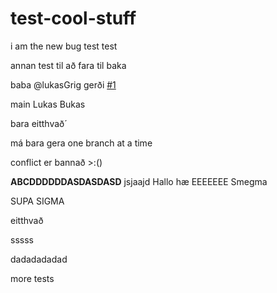 # test-cool-stuff

i am the new bug
test test


annan test til að fara til baka

baba
@lukasGrig gerði [#1](https://github.com/VefForritun-2/test-cool-stuff/issues/1)

main
Lukas Bukas

bara eitthvað´

má bara gera one branch at a time


conflict er bannað >:()

**ABCDDDDDDASDASDASD**
jsjaajd
Hallo hæ
EEEEEEE
Smegma

SUPA SIGMA

eitthvað

sssss


dadadadadad


more tests
